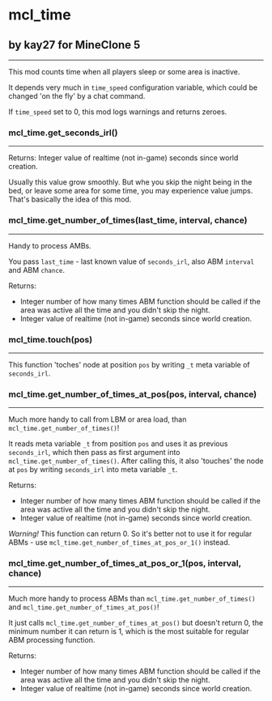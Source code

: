 # mcl_time
## by kay27 for MineClone 5
---------------------------
This mod counts time when all players sleep or some area is inactive.

It depends very much in `time_speed` configuration variable, which could be changed 'on the fly' by a chat command.

If `time_speed` set to 0, this mod logs warnings and returns zeroes.

### mcl_time.get_seconds_irl()
------------------------------
Returns: Integer value of realtime (not in-game) seconds since world creation.

Usually this value grow smoothly. But whe you skip the night being in the bed, or leave some area for some time, you may experience value jumps. That's basically the idea of this mod.

### mcl_time.get_number_of_times(last_time, interval, chance)
-------------------------------------------------------------
Handy to process AMBs.

You pass `last_time` - last known value of `seconds_irl`, also ABM `interval` and ABM `chance`.

Returns:
 * Integer number of how many times ABM function should be called if the area was active all the time and you didn't skip the night.
 * Integer value of realtime (not in-game) seconds since world creation.

### mcl_time.touch(pos)
-----------------------
This function 'toches' node at position `pos` by writing `_t` meta variable of `seconds_irl`.

### mcl_time.get_number_of_times_at_pos(pos, interval, chance)
--------------------------------------------------------------
Much more handy to call from LBM or area load, than `mcl_time.get_number_of_times()`!

It reads meta variable `_t` from position `pos` and uses it as previous `seconds_irl`, which then pass as first argument into `mcl_time.get_number_of_times()`.
After calling this, it also 'touches' the node at `pos` by writing `seconds_irl` into meta variable `_t`.

Returns:
 * Integer number of how many times ABM function should be called if the area was active all the time and you didn't skip the night.
 * Integer value of realtime (not in-game) seconds since world creation.

*Warning!* This function can return 0. So it's better not to use it for regular ABMs - use `mcl_time.get_number_of_times_at_pos_or_1()` instead.

### mcl_time.get_number_of_times_at_pos_or_1(pos, interval, chance)
-------------------------------------------------------------------
Much more handy to process ABMs than `mcl_time.get_number_of_times()` and `mcl_time.get_number_of_times_at_pos()`!

It just calls `mcl_time.get_number_of_times_at_pos()` but doesn't return 0, the minimum number it can return is 1,
which is the most suitable for regular ABM processing function.

Returns:
 * Integer number of how many times ABM function should be called if the area was active all the time and you didn't skip the night.
 * Integer value of realtime (not in-game) seconds since world creation.
